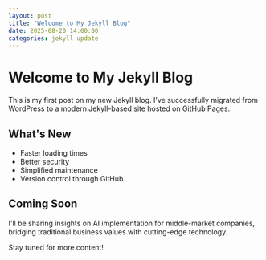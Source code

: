 ```yaml
---
layout: post
title: "Welcome to My Jekyll Blog"
date: 2025-08-20 14:00:00 
categories: jekyll update
---
```


# Welcome to My Jekyll Blog

This is my first post on my new Jekyll blog. I've successfully migrated from WordPress to a modern Jekyll-based site hosted on GitHub Pages.

## What's New

- Faster loading times
- Better security
- Simplified maintenance
- Version control through GitHub

## Coming Soon

I'll be sharing insights on AI implementation for middle-market companies, bridging traditional business values with cutting-edge technology.

Stay tuned for more content!